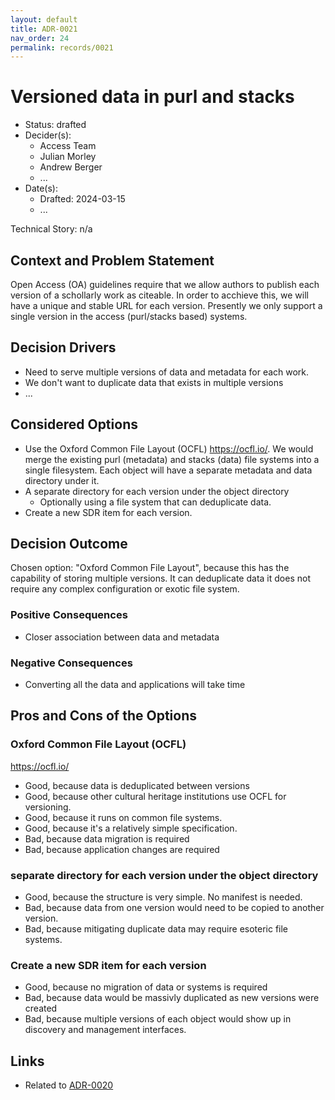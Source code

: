 ```yaml
---
layout: default
title: ADR-0021
nav_order: 24
permalink: records/0021
---
```

# Versioned data in purl and stacks

* Status: drafted
* Decider(s): <!-- required -->
  * Access Team
  * Julian Morley
  * Andrew Berger
  * ...
* Date(s): <!-- required -->
  * Drafted: 2024-03-15
  * ...

Technical Story: n/a

## Context and Problem Statement <!-- required -->

Open Access (OA) guidelines require that we allow authors to publish each version of a schollarly work as citeable. In order to acchieve this, we will have a unique and stable URL for each version.  Presently we only support a single version in the access (purl/stacks based) systems.

## Decision Drivers <!-- optional -->

* Need to serve multiple versions of data and metadata for each work.
* We don't want to duplicate data that exists in multiple versions
* ... <!-- numbers of drivers can vary -->

## Considered Options

* Use the Oxford Common File Layout (OCFL) <https://ocfl.io/>.  We would merge the existing purl (metadata) and stacks (data) file systems into a single filesystem.  Each object will have a separate metadata and data directory under it.
* A separate directory for each version under the object directory
  * Optionally using a file system that can deduplicate data.
* Create a new SDR item for each version.

## Decision Outcome

Chosen option: "Oxford Common File Layout", because this has the capability of storing multiple versions.  It can deduplicate data it does not require any complex configuration or exotic file system.

### Positive Consequences <!-- optional -->

* Closer association between data and metadata

### Negative Consequences <!-- optional -->

* Converting all the data and applications will take time

## Pros and Cons of the Options

### Oxford Common File Layout (OCFL)

<https://ocfl.io/>

* Good, because data is deduplicated between versions
* Good, because other cultural heritage institutions use OCFL for versioning.
* Good, because it runs on common file systems.
* Good, because it's a relatively simple specification.
* Bad, because data migration is required
* Bad, because application changes are required

### separate directory for each version under the object directory

* Good, because the structure is very simple. No manifest is needed.
* Bad, because data from one version would need to be copied to another version.
* Bad, because mitigating duplicate data may require esoteric file systems.

### Create a new SDR item for each version

* Good, because no migration of data or systems is required
* Bad, because data would be massivly duplicated as new versions were created
* Bad, because multiple versions of each object would show up in discovery and management interfaces.

## Links

* Related to [ADR-0020](0020-purl-fetcher-api.md)
